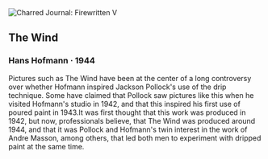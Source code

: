 <div class="artwork-of-the-day">
  <div class="container">
    <div class="img-wrapper">
      <img
        src="https://uploads5.wikiart.org/images/hans-hofmann/the-wind-1942.jpg"
        alt="Charred Journal: Firewritten V" />
    </div>
    <div class="artwork-detail">
      <div class="artwork-origin"> 
        <h2 class="artwork-name">The Wind</h2>
        <h3 class="artist">
          Hans Hofmann
                    ·  1944
        </h3>
      </div>
      <p class="description">
        <span class="artwork-description-text ng-binding" ng-bind-html="viewModel.ArtworkOfTheDay.Description | unsafe">Pictures such as The Wind have been at the center of a long controversy over whether Hofmann inspired Jackson Pollock's use of the drip technique. Some have claimed that Pollock saw pictures like this when he visited Hofmann's studio in 1942, and that this inspired his first use of poured paint in 1943.It was first thought that this work was produced in 1942, but now, professionals believe, that The Wind was produced around 1944, and that it was Pollock and Hofmann's twin interest in the work of Andre Masson, among others, that led both men to experiment with dripped paint at the same time.</span>
                        <div class="text-shadow-container" ng-show="showShadow" style=""></div>
      </p>
    </div>
  </div>

</div>
